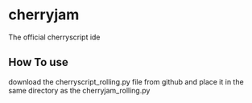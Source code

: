 # cherryjam
The official cherryscript ide
## How To use

download the cherryscript_rolling.py file from github and place it in the same directory as the cherryjam_rolling.py
